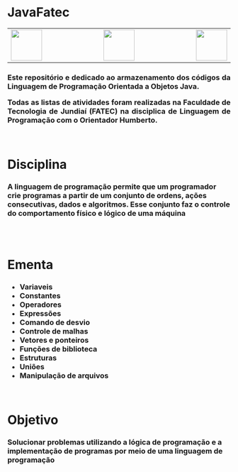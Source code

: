 # JavaFatec

<div class="box">

<table>
    <tr>
  <td width="400" align="left"> <img src="http://www.fatecjd.edu.br/pec/images/fatec-logo-completo.png" height="70"> </td>
  <td width="300" align="center"> <img src="https://bkpsitecpsnew.blob.core.windows.net/uploadsitecps/sites/1/2022/10/centro-paula-souza-logo.svg" height="70"> </td>
  <td width="400" align="right"> <img src="https://logodownload.org/wp-content/uploads/2015/12/governo-do-estado-de-sao-paulo-sp-logo.png" height="70"> </td>
    </tr>
</table> 
    
<h3 align="justify"> Este repositório e dedicado ao armazenamento dos códigos da Linguagem de Programação Orientada a Objetos Java.

Todas as listas de atividades foram realizadas na Faculdade de Tecnologia de Jundiaí (FATEC) na disciplica de Linguagem de Programação com o Orientador Humberto. </h4>


<br>
<h1>Disciplina</h1>
    
<h3>
A linguagem de programação permite que um programador crie programas a partir de um conjunto de ordens, ações consecutivas, dados e algoritmos. Esse conjunto faz o controle do comportamento físico e lógico de uma máquina
</h3>
<br>
    
<br>
<h1>Ementa</h1> 

 
 <h3> 
     
- Variaveis
- Constantes
- Operadores
- Expressões
- Comando de desvio
- Controle de malhas
- Vetores e ponteiros 
- Funções de biblioteca 
- Estruturas
- Uniões 
- Manipulação de arquivos
     
</h3>
    
    
<br>
<h1>Objetivo</h1>
<h3>Solucionar problemas utilizando a lógica de programação e a implementação de programas por meio de uma linguagem de programação</h3>
    
</div>


